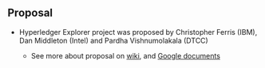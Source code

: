 <!-- (SPDX-License-Identifier: CC-BY-4.0) -->  <!-- Ensure there is a newline before, and after, this line -->

## Proposal


- Hyperledger Explorer project was proposed by Christopher Ferris (IBM), Dan Middleton (Intel) and Pardha Vishnumolakala (DTCC)

  - See more about proposal on [wiki](https://wiki.hyperledger.org/display/explorer/Hyperledger+Explorer), and [Google documents](https://docs.google.com/document/d/1Z8uR_w9E9XITEe88PzkLjzH9t5bPivUhQO8OiEP7s_U/edit)

